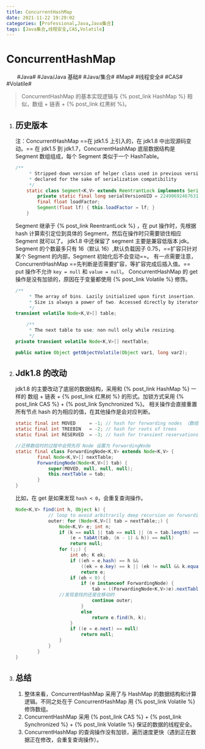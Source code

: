 ```yaml
---
title: ConcurrentHashMap
date: 2021-11-22 19:29:02
categories: [Professional,Java,Java集合]
tags: [Java集合,线程安全,CAS,Volatile]
---
```

# ConcurrentHashMap

　　#Java# #Java/Java 基础# #Java/集合# #Map# #线程安全# #CAS# #Volatile#

> ConcurrentHashMap 的基本实现逻辑与 {% post_link HashMap %}  相似，数组 + 链表 + {% post_link 红黑树  %}。

<!-- more -->

1. ## 历史版本

    注：ConcurrentHashMap ==在 jdk1.5 上引入的，在 jdk1.8 中出现源码变动。==
    在 jdk1.5 到 jdk1.7，ConcurrentHashMap 底层数据结构是 Segment 数组组成，每个 Segment 类似于一个 HashTable。
    ```Java
    /**
         * Stripped-down version of helper class used in previous version,
         * declared for the sake of serialization compatibility
         */
        static class Segment<K,V> extends ReentrantLock implements Serializable {
            private static final long serialVersionUID = 2249069246763182397L;
            final float loadFactor;
            Segment(float lf) { this.loadFactor = lf; }
        }
    ```

    Segment 继承于 {% post_link ReentrantLock %} ，在 put 操作时，先根据 hash 计算索引定位到具体的 Segment，然后在操作时只需要锁住相应 Segment 就可以了。
    jdk1.8 中还保留了 segment 主要是兼容低版本 jdk。
    Segment 的个数最多只有 16（默认 16）,默认负载因子 0.75，==扩容只针对某个 Segment 的内部，Segment 初始化后不会变动==。
    有一点需要注意，ConcurrentHashMap ==先判断是否需要扩容，等扩容完成后插入值。==
    put 操作不允许 `key = null` 和 `value = null`。
    ConcurrentHashMap 的 get 操作是没有加锁的，原因在于变量都使用 {% post_link Volatile %} 修饰。
    ```Java
    /**
         * The array of bins. Lazily initialized upon first insertion.
         * Size is always a power of two. Accessed directly by iterators.
         */
    transient volatile Node<K,V>[] table;

        /**
         * The next table to use; non-null only while resizing.
         */
    private transient volatile Node<K,V>[] nextTable;
    ```

    ```Java
    public native Object getObjectVolatile(Object var1, long var2);
    ```

2. ## J**dk1.8 的改动**

    jdk1.8 的主要改动了底层的数据结构，采用和 {% post_link HashMap %} 一样的 数组 + 链表 + {% post_link 红黑树 %} 的形式。加锁方式采用 {% post_link CAS %} + {% post_link Synchronized %}。
    相关操作会直接重置所有节点 hash 的为相应的值，在其他操作是会对应判断。
    ```Java
    static final int MOVED     = -1; // hash for forwarding nodes （数组迁移到新数组时会使用）
    static final int TREEBIN   = -2; // hash for roots of trees
    static final int RESERVED  = -3; // hash for transient reservations
    ```

    ```Java
    //迁移数组时的过程中会预先将 Node 设置为 ForwardingNode
    static final class ForwardingNode<K,V> extends Node<K,V> {
            final Node<K,V>[] nextTable;
            ForwardingNode(Node<K,V>[] tab) {
                super(MOVED, null, null, null);
                this.nextTable = tab;
            }
    }
    ```

    比如，在 get 是如果发现 `hash < 0`，会重复查询操作。
    ```Java
    Node<K,V> find(int h, Object k) {
                // loop to avoid arbitrarily deep recursion on forwarding nodes
                outer: for (Node<K,V>[] tab = nextTable;;) {
                    Node<K,V> e; int n;
                    if (k == null || tab == null || (n = tab.length) == 0 ||
                        (e = tabAt(tab, (n - 1) & h)) == null)
                        return null;
                    for (;;) {
                        int eh; K ek;
                        if ((eh = e.hash) == h &&
                            ((ek = e.key) == k || (ek != null && k.equals(ek))))
                            return e;
                        if (eh < 0) {
                            if (e instanceof ForwardingNode) {
                                tab = ((ForwardingNode<K,V>)e).nextTable;
    			    //发现查找的还是在移动的	
                                continue outer;
                            }
                            else
                                return e.find(h, k);
                        }
                        if ((e = e.next) == null)
                            return null;
                    }
                }
            }
    }
    ```

3. ## 总结

    1. 整体来看，ConcurrentHashMap 采用了与 HashMap 的数据结构和计算逻辑。不同之处在于 ConcurrentHashMap 用 {% post_link Volatile %} 修饰数组。
    2. ConcurrentHashMap 采用 {% post_link CAS %} + {% post_link Synchronized %} + {% post_link Volatile %} 保证的数据的线程安全。
    3. ConcurrentHashMap 的查询操作没有加锁，遍历速度更快（遇到正在数据正在修改，会重复查询操作）。

　　